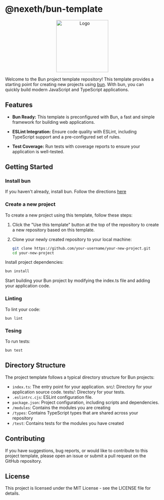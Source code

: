 # @nexeth/bun-template

<p align="center">
  <a href="https://bun.sh"><img src="https://user-images.githubusercontent.com/709451/182802334-d9c42afe-f35d-4a7b-86ea-9985f73f20c3.png" alt="Logo" height=170></a>
</p>


Welcome to the Bun project template repository! This template provides a starting point for creating new projects using [bun](https://bun.sh/). With bun, you can quickly build modern JavaScript and TypeScript applications.

## Features

- **Bun Ready:** This template is preconfigured with Bun, a fast and simple framework for building web applications.

- **ESLint Integration:** Ensure code quality with ESLint, including TypeScript support and a pre-configured set of rules.

- **Test Coverage:** Run tests with coverage reports to ensure your application is well-tested.

## Getting Started

### Install bun

If you haven't already, install bun. Follow the directions [here](https://github.com/oven-sh/bun)

### Create a new project

To create a new project using this template, follow these steps:

1. Click the "Use this template" button at the top of the repository to create a new repository based on this template.

2. Clone your newly created repository to your local machine:

   ```bash
   git clone https://github.com/your-username/your-new-project.git
   cd your-new-project
   ```

Install project dependencies:

```bash
bun install
```

Start building your Bun project by modifying the index.ts file and adding your application code.

### Linting

To lint your code:
```
bun lint
```

### Tesing

To run tests:
```
bun test
```


## Directory Structure
The project template follows a typical directory structure for Bun projects:

- `index.ts`: The entry point for your application.
src/: Directory for your application source code.
tests/: Directory for your tests.
- `.eslintrc.cjs`: ESLint configuration file.
- `package.json`: Project configuration, including scripts and dependencies.
- `/modules`: Contains the modules you are creating
- `/types`: Contains TypeScript types that are shared across your repository
- `/test`: Contains tests for the modules you have created


## Contributing
If you have suggestions, bug reports, or would like to contribute to this project template, please open an issue or submit a pull request on the GitHub repository.

## License
This project is licensed under the MIT License - see the LICENSE file for details.

